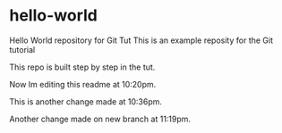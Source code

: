 # hello-world
Hello World repository for Git Tut
This is an example reposity for the Git tutorial

This repo is built step by step in the tut.

Now Im editing this readme at 10:20pm.

This is another change made at 10:36pm.

Another change made on new branch at 11:19pm.

